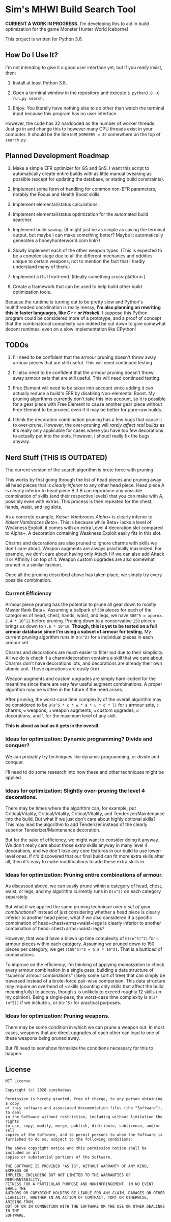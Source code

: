 # Sim's MHWI Build Search Tool

**CURRENT A WORK IN PROGRESS.** I'm developing this to aid in build optimization for the game Monster Hunter World Iceborne!

This project is written for Python 3.8.

## How Do I Use It?

I'm not intending to give it a good user interface yet, but if you *really* insist, then:

1) Install at least Python 3.8.

2) Open a terminal window in the repository and execute `$ python3.8 -O run.py search`.

3) Enjoy. You literally have nothing else to do other than watch the terminal input because this program has no user interface.

However, the code has 32 hardcoded as the number of worker threads. Just go in and change this to however many CPU threads exist in your computer. It should be the line `NUM_WORKERS = 32` somewhere on the top of `search.py`.

## Planned Development Roadmap

1) Make a simple EFR optimizer for GS and SnS. I want this script to automatically create entire builds with as little manual tweaking as possible (except for updating the database, or stating build constraints).

2) Implement some form of handling for common non-EFR parameters, notably the Focus and Health Boost skills.

3) Implement elemental/status calculations.

4) Implement elemental/status optimization for the automated build searcher.

5) Implement build saving. (It might just be as simple as saving the terminal output, but maybe I can make something better? Maybe it automatically generates a honeyhunterworld.com link?)

6) Slowly implement each of the other weapon types. (This is expected to be a complex stage due to all the different mechanics and oddities unique to certain weapons, not to mention the fact that I hardly understand many of them.)

7) Implement a GUI front-end. (Ideally something cross-platform.)

8) Create a framework that can be used to help build other build optimization tools.

Because the runtime is turning out to be pretty slow and Python's multithreaded coordination is really messy, **I'm also planning on rewriting this in faster languages, like *C++* or *Haskell*.** I suppose this Python program could be considered more of a prototype, and a proof of concept that the combinatorial complexity can indeed be cut down to give somewhat decent runtimes, even on a slow implementation like CPython!

## TODOs

1) I'll need to be confident that the armour pruning doesn't throw away armour pieces that are still useful. This will need continued testing.

2) I'll also need to be confident that the armour pruning doesn't throw away armour *sets* that are still useful. This will need continued testing.

3) Free Element will need to be taken into account since adding it can actually reduce a build's EFR by disabling Non-elemental Boost. My pruning algorithms currently don't take this into account, so it is possible for a gear piece with Free Element to cause another gear piece without Free Element to be pruned, even if it may be better for pure-raw builds.

4) I think the decoration combination pruning has a few bugs that cause it to over-prune. However, the over-pruning will *rarely affect real builds* as it's really only applicable for cases where you have too few decorations to actually put into the slots. However, I shoudl really fix the bugs anyway.

## Nerd Stuff (THIS IS OUTDATED)

The current version of the search algorithm is brute force with pruning.

This works by first going through the list of head pieces and pruning away all head pieces that is *clearly inferior* to any other head piece. Head piece A is clearly inferior to head piece B if B can reproduce any possible combination of skills (and their respective levels) that you can make with A, possibly even with extras. This process is then repeated for the chest, hands, waist, and leg slots.

As a concrete example, *Kaiser Vambraces Alpha+* is clearly inferior to *Kaiser Vambraces Beta+*. This is because while Beta+ lacks a level of Weakness Exploit, it comes with an extra Level 4 decoration slot compared to Alpha+. A decoration containing Weakness Exploit easily fits in this slot.

Charms and decorations are also pruned to ignore charms with skills we don't care about. Weapon augments are always practically maximized. For example, we don't care about having only Attack I if we can also add Attack II or Affinity I on top of it. Weapon custom upgrades are also somewhat pruned in a similar fashion.

Once all the pruning described above has taken place, we simply try every possible combination.

### Current Efficiency

Armour piece pruning has the potential to prune all gear down to mostly Master Rank Beta+. Assuming a ballpark of `300` pieces for each of the categories of head, chest, hands, waist, and legs, we have `300^5 = approx. 2.4 * 10^12` before pruning. Pruning down to a conservative `150` pieces brings us down to `7.6 * 10^10`. **Though, this is yet to be tested on a full armour database since I'm using a subset of armour for testing.** My current pruning algorithm runs in `O(n^2)` for `n` individual pieces in each armour set.

Charms and decorations are much easier to filter out due to their simplicity. All we do is check if a charm/decoration contains a skill that we care about. Charms don't have decorations lots, and decorations are already their own atomic unit. These operations are easily `O(n)`.

Weapon augments and custom upgrades are simply hard-coded for the meantime since there are very few useful augment combinations. A proper algorithm may be written in the future if the need arises.

After pruning, the worst-case time complexity of the overall algorithm may be considered to be `O(s^5 * c * w * a * u * d * l)` for `s` armour sets, `c` charms, `w` weapons, `a` weapon augments, `u` custom upgrades, `d` decorations, and `l` for the maximum level of any skill.

**This is about as bad as it gets in the overall.**

### Ideas for optimization: Dynamic programming? Divide and conquer?

We can probably try techniques like dynamic programming, or divide and conquer.

I'll need to do some research into how these and other techniques might be applied.

### Ideas for optimization: Slightly over-pruning the level 4 decorations.

There may be times where the algorithm can, for example, put Critical/Vitality, Critical/Vitality, Critical/Vitality, and Tenderizer/Maintenance into the build. But what if we just don't care about highly optional skills? This may lead the algorithm to add Tenderizer instead of the clearly superior Tenderizer/Maintenance decoration.

But for the sake of efficiency, we might want to consider doing it anyway. We don't really care about those *extra* skills anyway in many level 4 decorations, and we don't lose any core features in our build to use lower-level ones. If it's discovered that our final build can fit more extra skills after all, then it's easy to make modifications to add these extra skills in.

### Ideas for optimization: Pruning entire combinations of armour.

As discussed above, we can easily prune within a category of head, chest, waist, or legs, and my algorithm currently runs in `O(n^2)` on each category separately.

But what if we applied the same pruning technique over *a set of gear combinations*? Instead of just considering whether a head piece is clearly inferior to another head piece, what if we also considered if a specific combination of head+chest+arms+waist+legs is clearly inferior to another combination of head+chest+arms+waist+legs?

However, that would have a blown up time complexity of `O((n^5)^2)` for `n` armour pieces within each category. Assuming we pruned down to 150 pieces per category, we get `(150^5)^2 = 5.8 * 10^21`. That is a buttload of combinations.

To improve on the efficiency, I'm thinking of applying *memoization* to check every armour combination in a single pass, building a data structure of "superior armour combinations" (likely some sort of tree) that can simply be traversed instead of a brute-force pair-wise comparison. This data structure may require an overhead of `s` skills (counting only skills that affect the build meaningfully) to access, though `s` is unlikely to exceed roughly 12 skills (in my opinion). Being a single-pass, the worst-case time complexity is `O(s*(n^5))` if we include `s`, or `O(n^5)` for practical purposes.

### Ideas for optimization: Pruning weapons.

There may be some condition in which we can prune a weapon out. In most cases, weapons that are direct upgrades of each other can lead to one of these weapons being pruned away.

But I'll need to somehow formalize the conditions necessary for this to happen.

## License

```
MIT License

Copyright (c) 2020 simshadows

Permission is hereby granted, free of charge, to any person obtaining a copy
of this software and associated documentation files (the "Software"), to deal
in the Software without restriction, including without limitation the rights
to use, copy, modify, merge, publish, distribute, sublicense, and/or sell
copies of the Software, and to permit persons to whom the Software is
furnished to do so, subject to the following conditions:

The above copyright notice and this permission notice shall be included in all
copies or substantial portions of the Software.

THE SOFTWARE IS PROVIDED "AS IS", WITHOUT WARRANTY OF ANY KIND, EXPRESS OR
IMPLIED, INCLUDING BUT NOT LIMITED TO THE WARRANTIES OF MERCHANTABILITY,
FITNESS FOR A PARTICULAR PURPOSE AND NONINFRINGEMENT. IN NO EVENT SHALL THE
AUTHORS OR COPYRIGHT HOLDERS BE LIABLE FOR ANY CLAIM, DAMAGES OR OTHER
LIABILITY, WHETHER IN AN ACTION OF CONTRACT, TORT OR OTHERWISE, ARISING FROM,
OUT OF OR IN CONNECTION WITH THE SOFTWARE OR THE USE OR OTHER DEALINGS IN THE
SOFTWARE.
```

